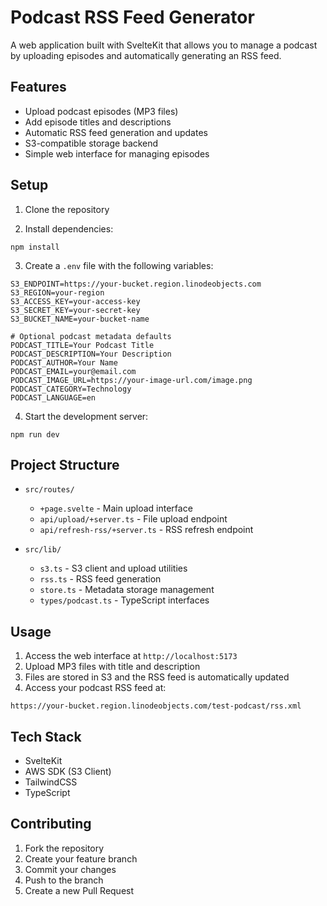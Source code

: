 # Podcast RSS Feed Generator

A web application built with SvelteKit that allows you to manage a podcast by uploading episodes and automatically generating an RSS feed.

## Features

- Upload podcast episodes (MP3 files)
- Add episode titles and descriptions 
- Automatic RSS feed generation and updates
- S3-compatible storage backend
- Simple web interface for managing episodes

## Setup

1. Clone the repository

2. Install dependencies:

```
npm install
```

3. Create a `.env` file with the following variables:

```
S3_ENDPOINT=https://your-bucket.region.linodeobjects.com
S3_REGION=your-region
S3_ACCESS_KEY=your-access-key
S3_SECRET_KEY=your-secret-key
S3_BUCKET_NAME=your-bucket-name

# Optional podcast metadata defaults
PODCAST_TITLE=Your Podcast Title
PODCAST_DESCRIPTION=Your Description
PODCAST_AUTHOR=Your Name
PODCAST_EMAIL=your@email.com
PODCAST_IMAGE_URL=https://your-image-url.com/image.png
PODCAST_CATEGORY=Technology
PODCAST_LANGUAGE=en
```

4. Start the development server:

```
npm run dev
```

## Project Structure

- `src/routes/`
  - `+page.svelte` - Main upload interface
  - `api/upload/+server.ts` - File upload endpoint
  - `api/refresh-rss/+server.ts` - RSS refresh endpoint

- `src/lib/`
  - `s3.ts` - S3 client and upload utilities
  - `rss.ts` - RSS feed generation
  - `store.ts` - Metadata storage management
  - `types/podcast.ts` - TypeScript interfaces

## Usage

1. Access the web interface at `http://localhost:5173`
2. Upload MP3 files with title and description
3. Files are stored in S3 and the RSS feed is automatically updated
4. Access your podcast RSS feed at:

```
https://your-bucket.region.linodeobjects.com/test-podcast/rss.xml
```

## Tech Stack

- SvelteKit
- AWS SDK (S3 Client)
- TailwindCSS
- TypeScript

## Contributing

1. Fork the repository
2. Create your feature branch
3. Commit your changes
4. Push to the branch
5. Create a new Pull Request


